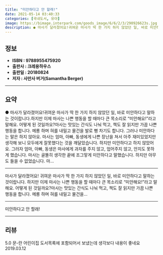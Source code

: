 ```yaml
---
title: "미안하다고 안 할래!"
date: 2021-05-14 03:40:33
categories: [국내도서, 유아]
image: https://bimage.interpark.com/goods_image/6/6/2/3/290926623s.jpg
description: ● 마사가 달라졌어요!귀여운 마사가 딱 한 가지 하지 않았던 일, 바로 미안하다고 말하는 것이랍니다.하지만 이제 마사는 나쁜 행동을 할 때마다 큰 목소리로 “미안해요!”라고 말해요. 어떻게 된 것일까요?마사는 맛있는 간식도 나눠 먹고, 책도 잘 읽지만 가끔 나쁜 행동을 합니다. 메롱
---
```


## **정보**

- **ISBN : 9788955475920**
- **출판사 : 크레용하우스**
- **출판일 : 20180824**
- **저자 : 사만사 버거(Samantha Berger)**

------



## **요약**

●  마사가 달라졌어요!귀여운 마사가 딱 한 가지 하지 않았던 일, 바로 미안하다고 말하는 것이랍니다.하지만 이제 마사는 나쁜 행동을 할 때마다 큰 목소리로 “미안해요!”라고 말해요. 어떻게 된 것일까요?마사는 맛있는 간식도 나눠 먹고, 책도 잘 읽지만 가끔 나쁜 행동을 합니다. 메롱 하며 혀를 내밀고 물건을 발로 뻥 차기도 합니다. 그러나 미안하다는 말은 하지 않아요. 마사는 엄마, 아빠, 동생에게 나쁜 장난을 쳐서 아주 재미있었지만 생각해 보니 모두에게 잘못했다는 것을 깨달았습니다. 하지만 미안하다고 하지 않았어요. 그러자 엄마, 아빠, 동생은 마사에게 과자를 주지 않고, 업어주지 않고, 안지도 못하게 했습니다. 마사는 골똘히 생각한 끝에 조그맣게 미안하다고 말했습니다. 하지만 아무도 들을 수 없었습니다. 마...

------

마사가 달라졌어요!
귀여운 마사가 딱 한 가지 하지 않았던 일, 바로 미안하다고 말하는 것이랍니다.
하지만 이제 마사는 나쁜 행동을 할 때마다 큰 목소리로 “미안해요!”라고 말해요. 어떻게 된 것일까요?마사는 맛있는 간식도 나눠 먹고, 책도 잘 읽지만 가끔 나쁜 행동을 합니다. 메롱 하며 혀를 내밀고 물건을... 

------


미안하다고 안 할래! 

------


## **리뷰** 

5.0 문-란 어린이집 도서목록에 포함되어서 보냈는데 생각보다 내용이 좋네요 2019.03.12 <br/>